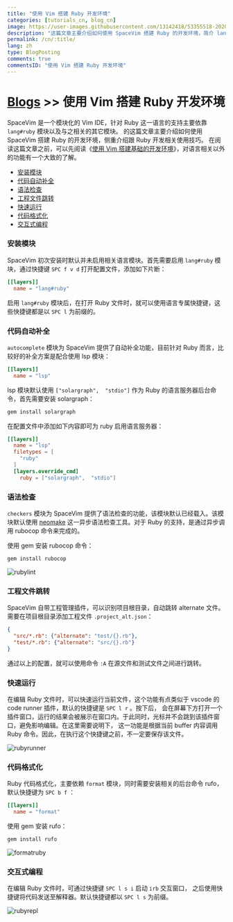 ```yaml
---
title: "使用 Vim 搭建 Ruby 开发环境"
categories: [tutorials_cn, blog_cn]
image: https://user-images.githubusercontent.com/13142418/53355518-20202080-3964-11e9-92f3-476060f2761e.png
description: "这篇文章主要介绍如何使用 SpaceVim 搭建 Ruby 的开发环境，简介 lang#ruby 模块所支持的功能特性以及使用技巧"
permalink: /cn/:title/
lang: zh
type: BlogPosting
comments: true
commentsID: "使用 Vim 搭建 Ruby 开发环境"
---
```


# [Blogs](../blog/) >> 使用 Vim 搭建 Ruby 开发环境

SpaceVim 是一个模块化的 Vim IDE，针对 Ruby 这一语言的支持主要依靠 `lang#ruby` 模块以及与之相关的其它模块。
的这篇文章主要介绍如何使用 SpaceVim 搭建 Ruby 的开发环境，侧重介绍跟 Ruby 开发相关使用技巧。
在阅读这篇文章之前，可以先阅读《[使用 Vim 搭建基础的开发环境](../use-vim-as-ide/)》，对语言相关以外的功能有一个大致的了解。

<!-- vim-markdown-toc GFM -->

- [安装模块](#安装模块)
- [代码自动补全](#代码自动补全)
- [语法检查](#语法检查)
- [工程文件跳转](#工程文件跳转)
- [快速运行](#快速运行)
- [代码格式化](#代码格式化)
- [交互式编程](#交互式编程)

<!-- vim-markdown-toc -->

### 安装模块

SpaceVim 初次安装时默认并未启用相关语言模块。首先需要启用
`lang#ruby` 模块，通过快捷键 `SPC f v d` 打开配置文件，添加如下片断：

```toml
[[layers]]
  name = "lang#ruby"
```

启用 `lang#ruby` 模块后，在打开 Ruby 文件时，就可以使用语言专属快捷键，这些快捷键都是以 `SPC l` 为前缀的。

### 代码自动补全

`autocomplete` 模块为 SpaceVim 提供了自动补全功能，目前针对 Ruby 而言，比较好的补全方案是配合使用 lsp 模块：

```toml
[[layers]]
  name = "lsp"
```

lsp 模块默认使用 `["solargraph",  "stdio"]` 作为 Ruby 的语言服务器后台命令，首先需要安装 solargraph：

```sh
gem install solargraph
```

在配置文件中添加如下内容即可为 ruby 启用语言服务器：

```toml
[[layers]]
  name = "lsp"
  filetypes = [
    "ruby"
  ]
  [layers.override_cmd]
    ruby = ["solargraph",  "stdio"]
```

### 语法检查

`checkers` 模块为 SpaceVim 提供了语法检查的功能，该模块默认已经载入。该模块默认使用 [neomake](https://github.com/neomake/neomake)
这一异步语法检查工具。对于 Ruby 的支持，是通过异步调用 rubocop 命令来完成的。

使用 gem 安装 rubocop 命令：

```sh
gem install rubocop
```

![rubylint](https://user-images.githubusercontent.com/13142418/53347011-32459300-3953-11e9-9ca2-3e07f832db5a.png)

### 工程文件跳转

SpaceVim 自带工程管理插件，可以识别项目根目录，自动跳转 alternate 文件。需要在项目根目录添加工程文件 `.project_alt.json`：

```json
{
  "src/*.rb": {"alternate": "test/{}.rb"},
  "test/*.rb": {"alternate": "src/{}.rb"}
}
```

通过以上的配置，就可以使用命令 `:A` 在源文件和测试文件之间进行跳转。

### 快速运行

在编辑 Ruby 文件时，可以快速运行当前文件，这个功能有点类似于 vscode 的 code runner 插件，默认的快捷键是 `SPC l r` 。按下后，
会在屏幕下方打开一个插件窗口，运行的结果会被展示在窗口内。于此同时，光标并不会跳到该插件窗口，避免影响编辑。在这里需要说明下，
这一功能是根据当前 buffer 内容调用 Ruby 命令。因此，在执行这个快捷键之前，不一定要保存该文件。

![rubyrunner](https://user-images.githubusercontent.com/13142418/53300165-6b600380-387e-11e9-852f-f8766300ece1.gif)

### 代码格式化

Ruby 代码格式化，主要依赖 `format` 模块，同时需要安装相关的后台命令 rufo，默认快捷键为 `SPC b f` ：

```toml
[[layers]]
  name = "format"
```

使用 gem 安装 rufo：

```sh
gem install rufo
```

![formatruby](https://user-images.githubusercontent.com/13142418/53301042-3c02c400-3889-11e9-9918-430ad6a7f08f.gif)

### 交互式编程

在编辑 Ruby 文件时，可通过快捷键 `SPC l s i` 启动 `irb` 交互窗口，
之后使用快捷键将代码发送至解释器。默认快捷键都以 `SPC l s` 为前缀。

![rubyrepl](https://user-images.githubusercontent.com/13142418/53347455-1098db80-3954-11e9-87c3-13a027ec88f6.gif)


